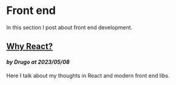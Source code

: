 # Front end

In this section I post about front end development.

## [Why React?](/articles/front_end/why_react)
#### *by Drugo at 2023/05/08*
Here I talk about my thoughts in React and modern front end libs.
